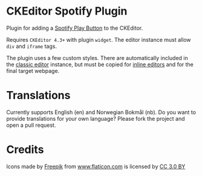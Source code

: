 # CKEditor Spotify Plugin

Plugin for adding a [Spotify Play Button](https://developer.spotify.com/documentation/widgets/guides/adding-a-spotify-play-button/) to the CKEditor.

Requires `CKEditor 4.3+` with plugin `widget`. The editor instance must allow `div` and `iframe` tags.

The plugin uses a few custom styles. There are automatically included in the [classic editor](https://ckeditor.com/docs/ckeditor4/latest/examples/classic.html) instance, but must be copied for [inline editors](https://ckeditor.com/docs/ckeditor4/latest/examples/inline.html) and for the final target webpage.


# Translations

Currently supports English (en) and Norwegian Bokmål (nb). Do you want to provide translations for your own language? Please fork the project and open a pull request.


# Credits

<div>Icons made by <a href="https://www.flaticon.com/authors/freepik" title="Freepik">Freepik</a> from <a href="https://www.flaticon.com/"             title="Flaticon">www.flaticon.com</a> is licensed by <a href="http://creativecommons.org/licenses/by/3.0/"             title="Creative Commons BY 3.0" target="_blank">CC 3.0 BY</a></div>